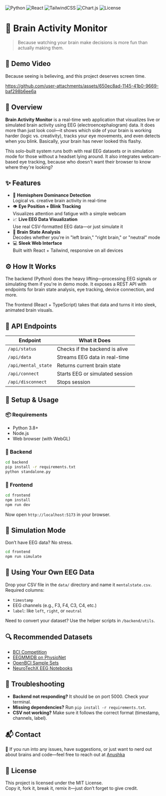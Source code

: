 ![Python](https://img.shields.io/badge/Python-3.8%2B-blue?logo=python&logoColor=white)
![React](https://img.shields.io/badge/Frontend-React%2FTS-blue?logo=react)
![TailwindCSS](https://img.shields.io/badge/Styling-TailwindCSS-38b2ac?logo=tailwindcss)
![Chart.js](https://img.shields.io/badge/Charts-Chart.js-orange?logo=chartdotjs)
![License](https://img.shields.io/badge/License-MIT-green)


# 🧠 Brain Activity Monitor

> Because watching your brain make decisions is more fun than actually making them.



## 🎥 Demo Video

Because seeing is believing, and this project deserves screen time.


https://github.com/user-attachments/assets/650ec8ad-1145-41b0-9669-baf298b6ee6a



## 📖 Overview

**Brain Activity Monitor** is a real-time web application that visualizes live or simulated brain activity using EEG (electroencephalogram) data. It does more than just look cool—it shows which side of your brain is working harder (logic vs. creativity), tracks your eye movements, and even detects when you blink. Basically, your brain has never looked this flashy.

This solo-built system runs both with real EEG datasets or in simulation mode for those without a headset lying around. It also integrates webcam-based eye tracking, because who doesn't want their browser to know where they're looking?



## ✨ Features

- 🧠 **Hemisphere Dominance Detection**  
  Logical vs. creative brain activity in real-time
- 👁 **Eye Position + Blink Tracking**  
  Visualizes attention and fatigue with a simple webcam
- 📈 **Live EEG Data Visualization**  
  Use real CSV-formatted EEG data—or just simulate it
- 🧪 **Brain State Analysis**  
  Decodes whether you're in "left brain," "right brain," or "neutral" mode
- 💻 **Sleek Web Interface**  
  Built with React + Tailwind, responsive on all devices



## ⚙️ How It Works

The backend (Python) does the heavy lifting—processing EEG signals or simulating them if you're in demo mode. It exposes a REST API with endpoints for brain state analysis, eye tracking, device connection, and more.

The frontend (React + TypeScript) takes that data and turns it into sleek, animated brain visuals.



## 🔌 API Endpoints

| Endpoint              | What it Does                        |
|-----------------------|-------------------------------------|
| `/api/status`         | Checks if the backend is alive      |
| `/api/data`           | Streams EEG data in real-time       |
| `/api/mental_state`   | Returns current brain state         |
| `/api/connect`        | Starts EEG or simulated session     |
| `/api/disconnect`     | Stops session                       |



## 🚀 Setup & Usage

### 📦 Requirements

- Python 3.8+
- Node.js
- Web browser (with WebGL)

### 🧠 Backend

```bash
cd backend
pip install -r requirements.txt
python standalone.py
```

### 🎨 Frontend

```bash
cd frontend
npm install
npm run dev
```

Now open `http://localhost:5173` in your browser.



## 🧪 Simulation Mode

Don’t have EEG data? No stress.

```bash
cd frontend
npm run simulate
```


## 📁 Using Your Own EEG Data

Drop your CSV file in the `data/` directory and name it `mentalstate.csv`.  
Required columns:

- `timestamp`
- EEG channels (e.g., F3, F4, C3, C4, etc.)
- `label`: like `left`, `right`, or `neutral`

Need to convert your dataset? Use the helper scripts in `/backend/utils`.



## 🔍 Recommended Datasets

- [BCI Competition](http://www.bbci.de/competition/)
- [EEGMMIDB on PhysioNet](https://physionet.org/)
- [OpenBCI Sample Sets](https://docs.openbci.com/)
- [NeuroTechX EEG Notebooks](https://github.com/NeuroTechX/eeg-notebooks)



## 🧰 Troubleshooting

- **Backend not responding?** It should be on port 5000. Check your terminal.
- **Missing dependencies?** Run `pip install -r requirements.txt`.
- **CSV not working?** Make sure it follows the correct format (timestamp, channels, label).



## 📬 Contact

📧 If you run into any issues, have suggestions, or just want to nerd out about brains and code—feel free to reach out at [Anushka](mailto:anushkeaa@gmail.com)



## 📄 License

This project is licensed under the MIT License.  
Copy it, fork it, break it, remix it—just don’t forget to give credit.
